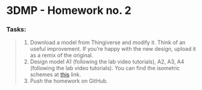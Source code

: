 # 3DMP - Homework no. 2

### Tasks:
> 1. Download a model from Thingiverse and modify it. Think of an useful improvement. If you’re happy with the new design, upload it as a remix of the original.
> 2. Design model A1 (following the lab video tutorials), A2, A3, A4 (following the lab video tutorials). You can find the isometric schemes at [this](https://drive.google.com/drive/folders/16N1ziNJJ3GGEMqk-bpYgEOiDIbeWBGdc?usp=sharing) link.
> 3. Push the homework on GitHub.
